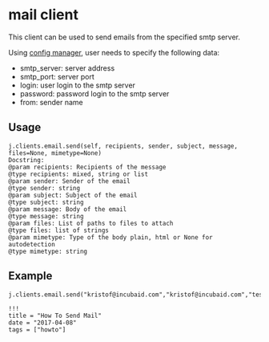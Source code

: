 # mail client

This client can be used to send emails from the specified smtp server.

Using [config manager](https://github.com/Jumpscale/core/blob/master/docs/config/configmanager.md), user needs to specify the following data:

- smtp_server: server address
- smtp_port: server port
- login: user login to the smtp server
- password: password login to the smtp server
- from: sender name

## Usage

```
j.clients.email.send(self, recipients, sender, subject, message, files=None, mimetype=None)
Docstring:
@param recipients: Recipients of the message
@type recipients: mixed, string or list
@param sender: Sender of the email
@type sender: string
@param subject: Subject of the email
@type subject: string
@param message: Body of the email
@type message: string
@param files: List of paths to files to attach
@type files: list of strings
@param mimetype: Type of the body plain, html or None for autodetection
@type mimetype: string
```

## Example

```
j.clients.email.send("kristof@incubaid.com","kristof@incubaid.com","test","test")
```

```
!!!
title = "How To Send Mail"
date = "2017-04-08"
tags = ["howto"]
```
